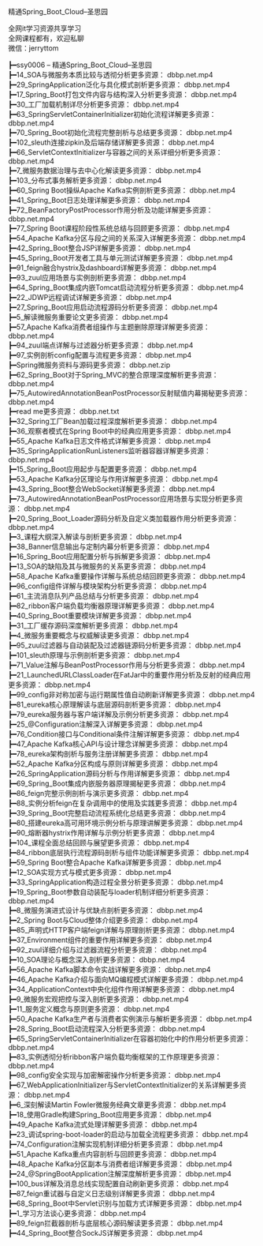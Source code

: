 精通Spring_Boot_Cloud–圣思园

全网it学习资源共享学习<br>全网课程都有，欢迎私聊<br>微信：jerryttom<br>

┣━ssy0006 – 精通Spring_Boot_Cloud–圣思园<br> ┣━14_SOA与微服务本质比较与透彻分析更多资源： dbbp.net.mp4<br> ┣━29_SpringApplication泛化与具化模式剖析更多资源： dbbp.net.mp4<br> ┣━17_Spring_Boot打包文件内容与结构深入分析更多资源： dbbp.net.mp4<br> ┣━30_工厂加载机制详尽分析更多资源： dbbp.net.mp4<br> ┣━63_SpringServletContainerInitializer初始化流程详解更多资源： dbbp.net.mp4<br> ┣━70_Spring_Boot初始化流程完整剖析与总结更多资源： dbbp.net.mp4<br> ┣━102_sleuth连接zipkin及后端存储详解更多资源： dbbp.net.mp4<br> ┣━66_ServletContextInitializer与容器之间的关系详细分析更多资源： dbbp.net.mp4<br> ┣━7_微服务数据治理与去中心化解读更多资源： dbbp.net.mp4<br> ┣━103_分布式事务解析更多资源： dbbp.net.mp4<br> ┣━60_Spring Boot操纵Apache Kafka实例剖析更多资源： dbbp.net.mp4<br> ┣━41_Spring_Boot日志处理详解更多资源： dbbp.net.mp4<br> ┣━72_BeanFactoryPostProcessor作用分析及功能详解更多资源： dbbp.net.mp4<br> ┣━77_Spring Boot课程阶段性系统总结与回顾更多资源： dbbp.net.mp4<br> ┣━54_Apache Kafka分区与段之间的关系深入详解更多资源： dbbp.net.mp4<br> ┣━42_Spring_Boot整合JSP详解更多资源： dbbp.net.mp4<br> ┣━45_Spring_Boot开发者工具与单元测试详解更多资源： dbbp.net.mp4<br> ┣━91_feign融合hystrix及dashboard详解更多资源： dbbp.net.mp4<br> ┣━93_zuul应用场景与实例剖析更多资源： dbbp.net.mp4<br> ┣━64_Spring_Boot集成内嵌Tomcat启动流程分析更多资源： dbbp.net.mp4<br> ┣━22_JDWP远程调试详解更多资源： dbbp.net.mp4<br> ┣━27_Spring_Boot应用启动流程源码分析更多资源： dbbp.net.mp4<br> ┣━5_解读微服务重要论文更多资源： dbbp.net.mp4<br> ┣━57_Apache Kafka消费者组操作与主题删除原理详解更多资源： dbbp.net.mp4<br> ┣━94_zuul端点详解与过滤器分析更多资源： dbbp.net.mp4<br> ┣━97_实例剖析config配置与流程更多资源： dbbp.net.mp4<br> ┣━Spring微服务资料与源码更多资源： dbbp.net.zip<br> ┣━62_Spring_Boot对于Spring_MVC的整合原理深度解析更多资源： dbbp.net.mp4<br> ┣━75_AutowiredAnnotationBeanPostProcessor反射赋值内幕揭秘更多资源： dbbp.net.mp4<br> ┣━read me更多资源： dbbp.net.txt<br> ┣━32_Spring工厂Bean加载过程深度解析更多资源： dbbp.net.mp4<br> ┣━36_观察者模式在Spring Boot中的经典应用更多资源： dbbp.net.mp4<br> ┣━55_Apache Kafka日志文件格式详解更多资源： dbbp.net.mp4<br> ┣━35_SpringApplicationRunListeners监听器容器详解更多资源： dbbp.net.mp4<br> ┣━15_Spring_Boot应用起步与配置更多资源： dbbp.net.mp4<br> ┣━53_Apache Kafka分区理论与作用详解更多资源： dbbp.net.mp4<br> ┣━43_Spring_Boot整合WebSocket详解更多资源： dbbp.net.mp4<br> ┣━73_AutowiredAnnotationBeanPostProcessor应用场景与实现分析更多资源： dbbp.net.mp4<br> ┣━20_Spring_Boot_Loader源码分析及自定义类加载器作用分析更多资源： dbbp.net.mp4<br> ┣━3_课程大纲深入解读与剖析更多资源： dbbp.net.mp4<br> ┣━38_Banner信息输出与定制内幕分析更多资源： dbbp.net.mp4<br> ┣━16_Spring_Boot应用配置分析与拆解更多资源： dbbp.net.mp4<br> ┣━13_SOA的缺陷及其与微服务的关系更多资源： dbbp.net.mp4<br> ┣━58_Apache Kafka重要操作详解与系统总结回顾更多资源： dbbp.net.mp4<br> ┣━96_config组件详解与模块架构分析更多资源： dbbp.net.mp4<br> ┣━61_主流消息队列产品总结与分析更多资源： dbbp.net.mp4<br> ┣━82_ribbon客户端负载均衡器原理详解更多资源： dbbp.net.mp4<br> ┣━40_Spring_Boot重要模块详解更多资源： dbbp.net.mp4<br> ┣━31_工厂缓存源码深度解析更多资源： dbbp.net.mp4<br> ┣━4_微服务重要概念与权威解读更多资源： dbbp.net.mp4<br> ┣━95_zuul过滤器与自动装配及过滤器链源码分析更多资源： dbbp.net.mp4<br> ┣━101_sleuth原理与示例剖析更多资源： dbbp.net.mp4<br> ┣━71_Value注解与BeanPostProcessor作用与分析更多资源： dbbp.net.mp4<br> ┣━21_LaunchedURLClassLoader在FatJar中的重要作用分析及反射的经典应用更多资源： dbbp.net.mp4<br> ┣━99_config非对称加密与运行期属性值自动刷新详解更多资源： dbbp.net.mp4<br> ┣━81_eureka核心原理解读与底层源码剖析更多资源： dbbp.net.mp4<br> ┣━79_eureka服务器与客户端详解及示例分析更多资源： dbbp.net.mp4<br> ┣━25_@Configuration注解深入详解更多资源： dbbp.net.mp4<br> ┣━76_Condition接口与Conditional条件注解详解更多资源： dbbp.net.mp4<br> ┣━47_Apache Kafka核心API与设计理念详解更多资源： dbbp.net.mp4<br> ┣━78_eureka架构剖析与服务注册详解更多资源： dbbp.net.mp4<br> ┣━52_Apache Kafka分区构成与原则详解更多资源： dbbp.net.mp4<br> ┣━26_SpringApplication源码分析与作用详解更多资源： dbbp.net.mp4<br> ┣━69_Spring_Boot集成内嵌服务器原理揭秘更多资源： dbbp.net.mp4<br> ┣━86_feign完整示例剖析与演示更多资源： dbbp.net.mp4<br> ┣━88_实例分析feign在复杂调用中的使用及实践更多资源： dbbp.net.mp4<br> ┣━39_Spring_Boot完整启动流程系统化总结更多资源： dbbp.net.mp4<br> ┣━80_搭建eureka高可用环境示例分析与原理讲解更多资源： dbbp.net.mp4<br> ┣━90_熔断器hystrix作用详解与示例分析更多资源： dbbp.net.mp4<br> ┣━104_课程全面总结回顾与展望更多资源： dbbp.net.mp4<br> ┣━84_ribbon底层执行流程源码剖析与组件功能详解更多资源： dbbp.net.mp4<br> ┣━59_Spring Boot整合Apache Kafka详解更多资源： dbbp.net.mp4<br> ┣━12_SOA实现方式与模式更多资源： dbbp.net.mp4<br> ┣━33_SpringApplication构造过程全景分析更多资源： dbbp.net.mp4<br> ┣━19_Spring_Boot参数自动装配与loader机制详细分析更多资源： dbbp.net.mp4<br> ┣━8_微服务演进式设计与优缺点剖析更多资源： dbbp.net.mp4<br> ┣━2_Spring Boot与Cloud整体介绍更多资源： dbbp.net.mp4<br> ┣━85_声明式HTTP客户端feign详解与原理剖析更多资源： dbbp.net.mp4<br> ┣━37_Environment组件的重要作用详解更多资源： dbbp.net.mp4<br> ┣━92_zuul详细介绍与过滤器流程分析更多资源： dbbp.net.mp4<br> ┣━10_SOA理论与概念深入剖析更多资源： dbbp.net.mp4<br> ┣━56_Apache Kafka脚本命令实战详解更多资源： dbbp.net.mp4<br> ┣━46_Apache Kafka介绍与面向MQ编程模式详解更多资源： dbbp.net.mp4<br> ┣━34_ApplicationContext中央化组件作用详解更多资源： dbbp.net.mp4<br> ┣━9_微服务宏观把控与深入剖析更多资源： dbbp.net.mp4<br> ┣━11_服务定义概念与原则更多资源： dbbp.net.mp4<br> ┣━50_Apache Kafka生产者与消费者实例演示与解析更多资源： dbbp.net.mp4<br> ┣━28_Spring_Boot启动流程深入分析更多资源： dbbp.net.mp4<br> ┣━65_SpringServletContainerInitializer在容器初始化中的作用分析更多资源： dbbp.net.mp4<br> ┣━83_实例透彻分析ribbon客户端负载均衡框架的工作原理更多资源： dbbp.net.mp4<br> ┣━98_config安全实现与加密解密操作分析更多资源： dbbp.net.mp4<br> ┣━67_WebApplicationInitializer与ServletContextInitializer的关系详解更多资源： dbbp.net.mp4<br> ┣━6_深刻解读Martin Fowler微服务经典文章更多资源： dbbp.net.mp4<br> ┣━18_使用Gradle构建Spring_Boot应用更多资源： dbbp.net.mp4<br> ┣━49_Apache Kafka流式处理详解更多资源： dbbp.net.mp4<br> ┣━23_调试spring-boot-loader的启动与加载全流程更多资源： dbbp.net.mp4<br> ┣━74_Configuration注解实现机制详细分析更多资源： dbbp.net.mp4<br> ┣━51_Apache Kafka重点内容剖析与回顾更多资源： dbbp.net.mp4<br> ┣━48_Apache Kafka分区副本与消费者组详解更多资源： dbbp.net.mp4<br> ┣━24_@SpringBootApplication注解深度解析更多资源： dbbp.net.mp4<br> ┣━100_bus详解及消息总线实现配置自动刷新更多资源： dbbp.net.mp4<br> ┣━87_feign重试器与自定义日志级别详解更多资源： dbbp.net.mp4<br> ┣━68_Spring_Boot中Servlet识别与加载方式详解更多资源： dbbp.net.mp4<br> ┣━1_学习方法谈心更多资源： dbbp.net.mp4<br> ┣━89_feign拦截器剖析与底层核心源码解读更多资源： dbbp.net.mp4<br> ┣━44_Spring_Boot整合SockJS详解更多资源： dbbp.net.mp4